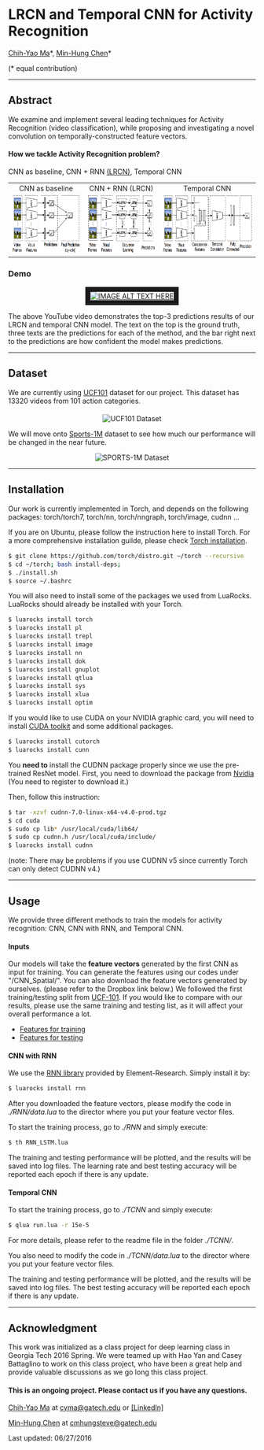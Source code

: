 # LRCN and Temporal CNN for Activity Recognition #

[Chih-Yao Ma](http://shallowdown.wix.com/chih-yao-ma)\*, [Min-Hung Chen](https://www.linkedin.com/in/chensteven)\*

(\* equal contribution)

---
## Abstract
We examine and implement several leading techniques for Activity Recognition (video classification), while proposing and investigating a novel convolution on temporally-constructed feature vectors.

#### How we tackle Activity Recognition problem?
CNN as baseline, CNN + RNN [(LRCN)](http://jeffdonahue.com/lrcn/), Temporal CNN

<table align = "center">
<tr>
  <td align = "center"> CNN as baseline </td>
  <td align = "center"> CNN + RNN (LRCN)</td>
  <td align = "center"> Temporal CNN </td>
</tr>
<tr>
<td> <img src="/figures/cnn.png" alt="CNN as baseline" height="120"></td>
<td> <img src="/figures/lrcn.png" alt="CNN + RNN (LRCN)" height="120"></td>
<td> <img src="/figures/tnn.png" alt="Temporal CNN" height="120"> </td>
</tr>
</table>

<!-- <img src="/Figures/cnn.png" alt="CNN as baseline" height="200">
##### CNN + RNN [(LRCN)](http://jeffdonahue.com/lrcn/)
<img src="/Figures/lrcn.png" alt="CNN + RNN (LRCN)" height="200">
##### Temporal CNN
<img src="/Figures/tnn.png" alt="Temporal CNN)" height="200"> -->


### Demo

<p align="center">
<a href="http://www.youtube.com/watch?feature=player_embedded&v=81FSYgw6BVA" target="blank"><img src="http://img.youtube.com/vi/81FSYgw6BVA/0.jpg"
alt="IMAGE ALT TEXT HERE" width="360" height="270" border="10" /></a>
</p>

The above YouTube video demonstrates the top-3 predictions results of our LRCN and temporal CNN model. The text on the top is the ground truth, three texts are the predictions for each of the method, and the bar right next to the predictions are how confident the model makes predictions.  

---
## Dataset
We are currently using [UCF101](http://crcv.ucf.edu/data/UCF101.php) dataset for our project. This dataset has 13320 videos from 101 action categories.
<p align="center">
<img src="http://crcv.ucf.edu/images/slideshow/UCF101.png" alt="UCF101 Dataset" height="200" align="middle">
</p>

We will move onto [Sports-1M](http://cs.stanford.edu/people/karpathy/deepvideo/) dataset to see how much our performance will be changed in the near future.

<p align="center">
<img src="http://cs.stanford.edu/people/karpathy/deepvideo/sz70h.jpg" alt="SPORTS-1M Dataset" height="150">
</p>


---
## Installation
Our work is currently implemented in Torch, and depends on the following packages: torch/torch7, torch/nn, torch/nngraph, torch/image, cudnn ...

If you are on Ubuntu, please follow the instruction here to install Torch. For a more comprehensive installation guilde, please check [Torch installation](http://torch.ch/docs/getting-started.html).

```bash
$ git clone https://github.com/torch/distro.git ~/torch --recursive
$ cd ~/torch; bash install-deps;
$ ./install.sh
$ source ~/.bashrc

```
You will also need to install some of the packages we used from LuaRocks. LuaRocks should already be installed with your Torch.
```bash
$ luarocks install torch
$ luarocks install pl
$ luarocks install trepl
$ luarocks install image
$ luarocks install nn
$ luarocks install dok
$ luarocks install gnuplot
$ luarocks install qtlua
$ luarocks install sys
$ luarocks install xlua
$ luarocks install optim
```
If you would like to use CUDA on your NVIDIA graphic card, you will need to install [CUDA toolkit](https://developer.nvidia.com/cuda-toolkit) and some additional packages.
```bash
$ luarocks install cutorch
$ luarocks install cunn
```
You **need to** install the CUDNN package properly since we use the pre-trained ResNet model. First, you need to download the package from [Nvidia](https://developer.nvidia.com/cudnn) (You need to register to download it.)

Then, follow this instruction:
```bash
$ tar -xzvf cudnn-7.0-linux-x64-v4.0-prod.tgz
$ cd cuda
$ sudo cp lib* /usr/local/cuda/lib64/
$ sudo cp cudnn.h /usr/local/cuda/include/
$ luarocks install cudnn
```
(note: There may be problems if you use CUDNN v5 since currently Torch can only detect CUDNN v4.)

---
## Usage
We provide three different methods to train the models for activity recognition: CNN, CNN with RNN, and Temporal CNN.

#### Inputs
Our models will take the **feature vectors** generated by the first CNN as input for training. You can generate the features using our codes under "/CNN_Spatial/". You can also download the feature vectors generated by ourselves. (please refer to the Dropbox link below.) We followed the first training/testing split from [UCF-101](http://crcv.ucf.edu/data/UCF101.php). If you would like to compare with our results, please use the same training and testing list, as it will affect your overall performance a lot.

* [Features for training](https://www.dropbox.com/s/ehla4szd8z8u8lw/data_UCF101_train_1.t7?dl=0)
* [Features for testing](https://www.dropbox.com/s/cma4swez0fabw47/data_UCF101_test_1.t7?dl=0)

#### CNN with RNN
We use the [RNN library](https://github.com/Element-Research/rnn) provided by Element-Research. Simply install it by:
```bash
$ luarocks install rnn
```
After you downloaded the feature vectors, please modify the code in *./RNN/data.lua* to the director where you put your feature vector files.

To start the training process, go to *./RNN* and simply execute:
```bash
$ th RNN_LSTM.lua
```
The training and testing performance will be plotted, and the results will be saved into log files. The learning rate and best testing accuracy will be reported each epoch if there is any update.

#### Temporal CNN
To start the training process, go to *./TCNN* and simply execute:
```bash
$ qlua run.lua -r 15e-5
```
For more details, please refer to the readme file in the folder *./TCNN/*.

You also need to modify the code in *./TCNN/data.lua* to the director where you put your feature vector files.

The training and testing performance will be plotted, and the results will be saved into log files. The best testing accuracy will be reported each epoch if there is any update.

---
## Acknowledgment
This work was initialized as a class project for deep learning class in Georgia Tech 2016 Spring. We were teamed up with Hao Yan and Casey Battaglino to work on this class project, who have been a great help and provide valuable discussions as we go long this class project.

#### This is an ongoing project. Please contact us if you have any questions.

[Chih-Yao Ma](http://shallowdown.wix.com/chih-yao-ma) at <cyma@gatech.edu> or [[LinkedIn]](https://www.linkedin.com/in/chih-yao-ma-9b5b3063)

[Min-Hung Chen](https://www.linkedin.com/in/chensteven) at <cmhungsteve@gatech.edu>

Last updated: 06/27/2016
